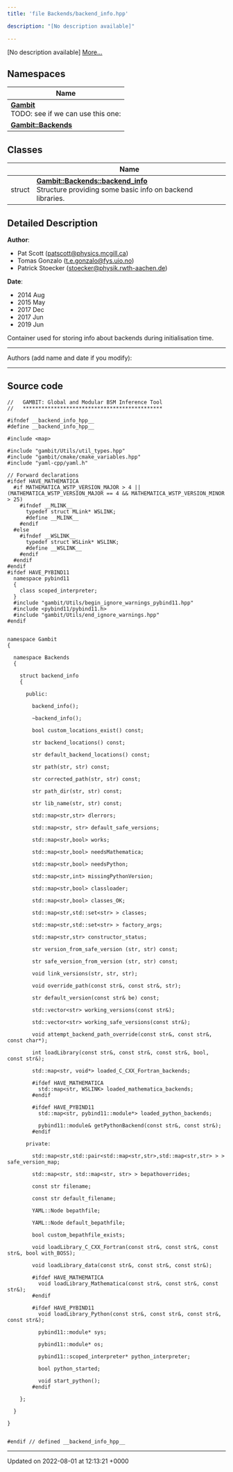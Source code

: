 ```yaml
---
title: 'file Backends/backend_info.hpp'

description: "[No description available]"

---
```







[No description available] [More...](#detailed-description)

## Namespaces

| Name           |
| -------------- |
| **[Gambit](/documentation/code/namespaces/namespacegambit/)** <br>TODO: see if we can use this one:  |
| **[Gambit::Backends](/documentation/code/namespaces/namespacegambit_1_1backends/)**  |

## Classes

|                | Name           |
| -------------- | -------------- |
| struct | **[Gambit::Backends::backend_info](/documentation/code/classes/structgambit_1_1backends_1_1backend__info/)** <br>Structure providing some basic info on backend libraries.  |

## Detailed Description


**Author**: 

  * Pat Scott ([patscott@physics.mcgill.ca](mailto:patscott@physics.mcgill.ca)) 
  * Tomas Gonzalo ([t.e.gonzalo@fys.uio.no](mailto:t.e.gonzalo@fys.uio.no)) 
  * Patrick Stoecker ([stoecker@physik.rwth-aachen.de](mailto:stoecker@physik.rwth-aachen.de)) 


**Date**: 

  * 2014 Aug 
  * 2015 May 
  * 2017 Dec
  * 2017 Jun
  * 2019 Jun


Container used for storing info about backends during initialisation time.



------------------

Authors (add name and date if you modify):



------------------




## Source code

```
//   GAMBIT: Global and Modular BSM Inference Tool
//   *********************************************

#ifndef __backend_info_hpp__
#define __backend_info_hpp__

#include <map>

#include "gambit/Utils/util_types.hpp"
#include "gambit/cmake/cmake_variables.hpp"
#include "yaml-cpp/yaml.h"

// Forward declarations
#ifdef HAVE_MATHEMATICA
  #if MATHEMATICA_WSTP_VERSION_MAJOR > 4 || (MATHEMATICA_WSTP_VERSION_MAJOR == 4 && MATHEMATICA_WSTP_VERSION_MINOR > 25)
    #ifndef __MLINK__
      typedef struct MLink* WSLINK;
      #define __MLINK__
    #endif
  #else
    #ifndef __WSLINK__
      typedef struct WSLink* WSLINK;
      #define __WSLINK__
    #endif
  #endif
#endif
#ifdef HAVE_PYBIND11
  namespace pybind11
  {
    class scoped_interpreter;
  }
  #include "gambit/Utils/begin_ignore_warnings_pybind11.hpp"
  #include <pybind11/pybind11.h>
  #include "gambit/Utils/end_ignore_warnings.hpp"
#endif


namespace Gambit
{

  namespace Backends
  {

    struct backend_info
    {

      public:

        backend_info();

        ~backend_info();

        bool custom_locations_exist() const;

        str backend_locations() const;

        str default_backend_locations() const;

        str path(str, str) const;

        str corrected_path(str, str) const;

        str path_dir(str, str) const;

        str lib_name(str, str) const;

        std::map<str,str> dlerrors;

        std::map<str, str> default_safe_versions;

        std::map<str,bool> works;

        std::map<str,bool> needsMathematica;

        std::map<str,bool> needsPython;

        std::map<str,int> missingPythonVersion;

        std::map<str,bool> classloader;

        std::map<str,bool> classes_OK;

        std::map<str,std::set<str> > classes;

        std::map<str,std::set<str> > factory_args;

        std::map<str,str> constructor_status;

        str version_from_safe_version (str, str) const;

        str safe_version_from_version (str, str) const;

        void link_versions(str, str, str);

        void override_path(const str&, const str&, str);

        str default_version(const str& be) const;

        std::vector<str> working_versions(const str&);

        std::vector<str> working_safe_versions(const str&);

        void attempt_backend_path_override(const str&, const str&, const char*);

        int loadLibrary(const str&, const str&, const str&, bool, const str&);

        std::map<str, void*> loaded_C_CXX_Fortran_backends;

        #ifdef HAVE_MATHEMATICA
          std::map<str, WSLINK> loaded_mathematica_backends;
        #endif

        #ifdef HAVE_PYBIND11
          std::map<str, pybind11::module*> loaded_python_backends;

          pybind11::module& getPythonBackend(const str&, const str&);
        #endif

      private:

        std::map<str,std::pair<std::map<str,str>,std::map<str,str> > > safe_version_map;

        std::map<str, std::map<str, str> > bepathoverrides;

        const str filename;

        const str default_filename;

        YAML::Node bepathfile;

        YAML::Node default_bepathfile;

        bool custom_bepathfile_exists;

        void loadLibrary_C_CXX_Fortran(const str&, const str&, const str&, bool with_BOSS);

        void loadLibrary_data(const str&, const str&, const str&);

        #ifdef HAVE_MATHEMATICA
          void loadLibrary_Mathematica(const str&, const str&, const str&);
        #endif

        #ifdef HAVE_PYBIND11
          void loadLibrary_Python(const str&, const str&, const str&, const str&);

          pybind11::module* sys;

          pybind11::module* os;

          pybind11::scoped_interpreter* python_interpreter;

          bool python_started;

          void start_python();
        #endif

    };

  }

}


#endif // defined __backend_info_hpp__
```


-------------------------------

Updated on 2022-08-01 at 12:13:21 +0000
